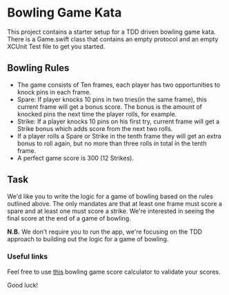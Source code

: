 # Bowling Game Kata

This project contains a starter setup for a TDD driven bowling game kata. There is a Game.swift class that contains an empty protocol and an empty XCUnit Test file to get you started.

## Bowling Rules

*  The game consists of Ten frames, each player has two opportunities to knock pins in each frame.
*  Spare: If player knocks 10 pins in two tries(in the same frame), this current frame will get a bonus score. The bonus is the amount of knocked pins the next time the player rolls, for example.
*  Strike: If a player knocks 10 pins on his first try, current frame will get a Strike bonus which adds score from the next two rolls.
*  If a player rolls a Spare or Strike in the tenth frame they will get an extra bonus to roll again, but no more than three rolls in total in the tenth frame.
* A perfect game score is 300 (12 Strikes).

## Task

We'd like you to write the logic for a game of bowling based on the rules outlined above. The only mandates are that at least one frame must score a spare and at least one must score a strike.
We're interested in seeing the final score at the end of a game of bowling.

**N.B.** We don't require you to run the app, we're focusing on the TDD approach to building out the logic for a game of bowling.

### Useful links
Feel free to use [this](https://www.bowlinggenius.com/) bowling game score calculator to validate your scores.

Good luck!

